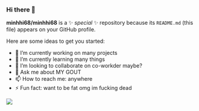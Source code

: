 ### Hi there 👋


**minhhi68/minhhi68** is a ✨ _special_ ✨ repository because its `README.md` (this file) appears on your GitHub profile.

Here are some ideas to get you started:

- 🔭 I’m currently working on many projects
- 🌱 I’m currently learning many things
- 👯 I’m looking to collaborate on co-workder maybe?
- 💬 Ask me about MY GOUT
- 📫 How to reach me: anywhere
- ⚡ Fun fact: want to be fat omg im fucking dead


![](https://komarev.com/ghpvc/?username=minhhi68)

